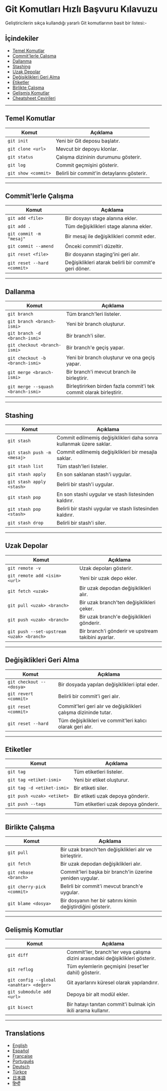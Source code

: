 # Git Komutları Hızlı Başvuru Kılavuzu

Geliştiricilerin sıkça kullandığı yararlı Git komutlarının basit bir listesi:-

## İçindekiler

- [Temel Komutlar](#temel-komutlar)
- [Commit'lerle Çalışma](#commitlerle-çalışma)
- [Dallanma](#dallanma)
- [Stashing](#stashing)
- [Uzak Depolar](#uzak-depolar)
- [Değişiklikleri Geri Alma](#değişiklikleri-geri-alma)
- [Etiketler](#etiketler)
- [Birlikte Çalışma](#birlikte-çalışma)
- [Gelişmiş Komutlar](#gelişmiş-komutlar)
- [Cheatsheet Çevirileri](#translations)

---

## Temel Komutlar

| Komut               | Açıklama                                  |
|---------------------|-------------------------------------------|
| `git init`          | Yeni bir Git deposu başlatır.             |
| `git clone <url>`   | Mevcut bir depoyu klonlar.                |
| `git status`        | Çalışma dizininin durumunu gösterir.      |
| `git log`           | Commit geçmişini gösterir.                |
| `git show <commit>` | Belirli bir commit'in detaylarını gösterir.|

---

## Commit'lerle Çalışma

| Komut                         | Açıklama                                   |
|-------------------------------|--------------------------------------------|
| `git add <file>`              | Bir dosyayı stage alanına ekler.           |
| `git add .`                   | Tüm değişiklikleri stage alanına ekler.    |
| `git commit -m "mesaj"`       | Bir mesaj ile değişiklikleri commit eder.  |
| `git commit --amend`          | Önceki commit'i düzeltir.                  |
| `git reset <file>`            | Bir dosyanın staging'ini geri alır.        |
| `git reset --hard <commit>`   | Değişiklikleri atarak belirli bir commit'e geri döner. |

---

## Dallanma

| Komut                          | Açıklama                                  |
|--------------------------------|-------------------------------------------|
| `git branch`                   | Tüm branch'leri listeler.                 |
| `git branch <branch-ismi>`     | Yeni bir branch oluşturur.                |
| `git branch -d <branch-ismi>`  | Bir branch'i siler.                       |
| `git checkout <branch-ismi>`   | Bir branch'e geçiş yapar.                 |
| `git checkout -b <branch-ismi>`| Yeni bir branch oluşturur ve ona geçiş yapar.|
| `git merge <branch-ismi>`      | Bir branch'i mevcut branch ile birleştirir.|
| `git merge --squash <branch-ismi>`| Birleştirirken birden fazla commit'i tek commit olarak birleştirir.|

---

## Stashing

| Komut                    | Açıklama                                  |
|--------------------------|-------------------------------------------|
| `git stash`              | Commit edilmemiş değişiklikleri daha sonra kullanmak üzere saklar.|
| `git stash push -m <mesaj>`| Commit edilmemiş değişiklikleri bir mesajla saklar.|
| `git stash list`         | Tüm stash'leri listeler.                   |
| `git stash apply`        | En son saklanan stash'i uygular.           |
| `git stash apply <stash>`| Belirli bir stash'i uygular.               |
| `git stash pop`          | En son stashi uygular ve stash listesinden kaldırır. |
| `git stash pop <stash>`  | Belirli bir stashi uygular ve stash listesinden kaldırır. |
| `git stash drop`         | Belirli bir stash'i siler.                 |

---

## Uzak Depolar

| Komut                                 | Açıklama                                  |
|---------------------------------------|-------------------------------------------|
| `git remote -v`                       | Uzak depoları gösterir.                   |
| `git remote add <isim> <url>`         | Yeni bir uzak depo ekler.                 |
| `git fetch <uzak>`                    | Bir uzak depodan değişiklikleri alır.     |
| `git pull <uzak> <branch>`            | Bir uzak branch'ten değişiklikleri çeker. |
| `git push <uzak> <branch>`            | Bir uzak branch'e değişiklikleri gönderir.|
| `git push --set-upstream <uzak> <branch>` | Bir branch'i gönderir ve upstream takibini ayarlar.|

---

## Değişiklikleri Geri Alma

| Komut                          | Açıklama                                  |
|--------------------------------|-------------------------------------------|
| `git checkout -- <dosya>`      | Bir dosyada yapılan değişiklikleri iptal eder.|
| `git revert <commit>`          | Belirli bir commit'i geri alır.            |
| `git reset <commit>`           | Commit'leri geri alır ve değişiklikleri çalışma dizininde tutar.|
| `git reset --hard`             | Tüm değişiklikleri ve commit'leri kalıcı olarak geri alır.|

---

## Etiketler

| Komut                      | Açıklama                                  |
|----------------------------|-------------------------------------------|
| `git tag`                  | Tüm etiketleri listeler.                  |
| `git tag <etiket-ismi>`    | Yeni bir etiket oluşturur.                |
| `git tag -d <etiket-ismi>` | Bir etiketi siler.                        |
| `git push <uzak> <etiket>` | Bir etiketi uzak depoya gönderir.         |
| `git push --tags`          | Tüm etiketleri uzak depoya gönderir.      |

---

## Birlikte Çalışma

| Komut                             | Açıklama                                  |
|-----------------------------------|-------------------------------------------|
| `git pull`                        | Bir uzak branch'ten değişiklikleri alır ve birleştirir.|
| `git fetch`                       | Bir uzak depodan değişiklikleri alır.     |
| `git rebase <branch>`             | Commit'leri başka bir branch'in üzerine yeniden uygular.|
| `git cherry-pick <commit>`        | Belirli bir commit'i mevcut branch'e uygular.|
| `git blame <dosya>`               | Bir dosyanın her bir satırını kimin değiştirdiğini gösterir.|

---

## Gelişmiş Komutlar

| Komut                          | Açıklama                                  |
|--------------------------------|-------------------------------------------|
| `git diff`                     | Commit'ler, branch'ler veya çalışma dizini arasındaki değişiklikleri gösterir.|
| `git reflog`                   | Tüm eylemlerin geçmişini (reset'ler dahil) gösterir.|
| `git config --global <anahtar> <değer>` | Git ayarlarını küresel olarak yapılandırır.|
| `git submodule add <url>`      | Depoya bir alt modül ekler.               |
| `git bisect`                   | Bir hatayı tanıtan commit'i bulmak için ikili arama kullanır.|

---

## Translations

- [English](README.md)
- [Español](README.es.md)
- [Française](README.fr.md)
- [Português](README.pt.md)
- [Deutsch](README.de.md)
- [Türkçe](README.tr.md)
- [日本語](README.jp.md)
- [हिन्दी](README.hi.md)